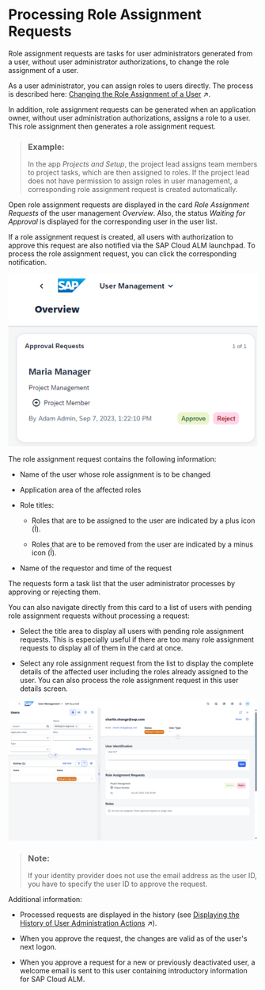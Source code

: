 <!-- loio3a0cad574216483bb9d80e3a9cf72867 -->

<link rel="stylesheet" type="text/css" href="css/sap-icons.css"/>

# Processing Role Assignment Requests

Role assignment requests are tasks for user administrators generated from a user, without user administrator authorizations, to change the role assignment of a user.

As a user administrator, you can assign roles to users directly. The process is described here: [Changing the Role Assignment of a User](https://help.sap.com/viewer/877c96cf971648b09ee0d0a64f7f4fef/latest/en-US/63c3a1399cff436db56bbd4b709b0610.html "As a user manager, you can assign roles of different application areas to specific users.") :arrow_upper_right:.

In addition, role assignment requests can be generated when an application owner, without user administration authorizations, assigns a role to a user. This role assignment then generates a role assignment request.

> ### Example:  
> In the app *Projects and Setup*, the project lead assigns team members to project tasks, which are then assigned to roles. If the project lead does not have permission to assign roles in user management, a corresponding role assignment request is created automatically.

Open role assignment requests are displayed in the card *Role Assignment Requests* of the user management *Overview*. Also, the status *Waiting for Approval* is displayed for the corresponding user in the user list.

If a role assignment request is created, all users with authorization to approve this request are also notified via the SAP Cloud ALM launchpad. To process the role assignment request, you can click the corresponding notification.

![](images/Screenshot_Approval_Request_1_d14c892.png)

The role assignment request contains the following information:

-   Name of the user whose role assignment is to be changed

-   Application area of the affected roles

-   Role titles:

    -   Roles that are to be assigned to the user are indicated by a plus icon \(<span class="SAP-icons-V5"></span>\).

    -   Roles that are to be removed from the user are indicated by a minus icon \(<span class="SAP-icons-V5"></span>\).


-   Name of the requestor and time of the request


The requests form a task list that the user administrator processes by approving or rejecting them.

You can also navigate directly from this card to a list of users with pending role assignment requests without processing a request:

-   Select the title area to display all users with pending role assignment requests. This is especially useful if there are too many role assignment requests to display all of them in the card at once.

-   Select any role assignment request from the list to display the complete details of the affected user including the roles already assigned to the user. You can also process the role assignment request in this user details screen.


![](images/Role_Assignment_Requests_2d74aa9.png)

> ### Note:  
> If your identity provider does not use the email address as the user ID, you have to specify the user ID to approve the request.

Additional information:

-   Processed requests are displayed in the history \(see [Displaying the History of User Administration Actions](https://help.sap.com/viewer/877c96cf971648b09ee0d0a64f7f4fef/latest/en-US/e495d970a3b244aa82a83e0553f03b3d.html "You can display a history of user administration actions, globally or user-specific, in chronological order.") :arrow_upper_right:\).

-   When you approve the request, the changes are valid as of the user's next logon.

-   When you approve a request for a new or previously deactivated user, a welcome email is sent to this user containing introductory information for SAP Cloud ALM.


